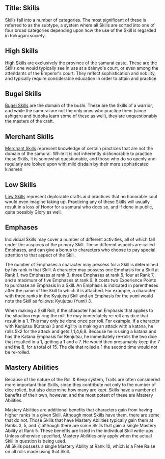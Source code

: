 Title: Skills
---
Skills fall into a number of categories. The most significant of these is referred to as the subtype, a system where all Skills are sorted into one of four broad categories depending upon how the use of the Skill is regarded in Rokugani society.

## High Skills
<a href="/high-skills">High Skills</a> are exclusively the province of the samurai caste. These are the Skills one would typically see in use at a daimyo's court, or even among the attendants of the Emperor's court. They reflect sophistication and nobility, and typically require considerable education in order to attain and practice.

## Bugei Skills
<a href="/bugei-skills">Bugei Skills</a> are the domain of the bushi. These are the Skills of a warrior, and while the samurai are not the only ones who practice them (since ashigaru and budoka learn some of these as well), they are unquestionably the masters of the craft.

## Merchant Skills
<a href="/merchant-skills">Merchant Skills</a> represent knowledge of certain practices that are not the domain of the samurai. While it is not inherently dishonorable to practice these Skills, it is somewhat questionable, and those who do so openly and regularly are looked upon with mild disdain by their more sophisticated kinsmen.

## Low Skills
<a href="/low-skills">Low Skills</a> represent deplorable crafts and practices that no honorable soul would even imagine taking up. Practicing any of these Skills will usually result in a loss of Honor for a samurai who does so, and if done in public, quite possibly Glory as well.

## <span>Emphases</span>

Individual Skills may cover a number of different activities, all of which fall under the auspices of the primary Skill. These different aspects are called Emphases, and can give a bonus to characters who choose to pay special attention to that aspect of the Skill.

The number of Emphases a character may possess for a Skill is determined by his rank in that Skill. A character may possess one Emphasis for a Skill at Rank 1, two Emphases at rank 3, three Emphases at rank 5, four at Rank 7, and a maximum of five Emphases at rank 9. It costs two Experience Points to purchase an Emphasis in a Skill. An Emphasis is indicated in parentheses after the name of the Skill to which it is attached. For example, a character with three ranks in the Kyujutsu Skill and an Emphasis for the yumi would note the Skill as follows: Kyujutsu (Yumi) 3.

When making a Skill Roll, if the character has an Emphasis that applies to the situation requiring the roll, he may immediately re-roll any dice that result in a 1. This may only be done once per roll. For example, if a character with Kenjutsu (Katana) 3 and Agility is making an attack with a katana, he rolls 5k2 for the attack and gets 1,1,4,6,8. Because he is using a katana and has the Katana Emphasis for Kenjutsu, he immediately re-rolls the two dice that resulted in a 1, getting a 1 and a 7. He would then presumably keep the 7 and the 8, for a total of 15. The die that rolled a 1 the second time would not be re-rolled.

## <span>Mastery Abilities</span>

Because of the nature of the Roll & Keep system, Traits are often considered more important than Skills, since they contribute not only to the number of dice rolled, but also determine how many are kept. Skills have a number of benefits of their own, however, and the most potent of these are Mastery Abilities.

Mastery Abilities are additional benefits that characters gain from having higher ranks in a given Skill. Although most Skills have them, there are some that do not. Those Skills that have Mastery Abilities typically gain them at Ranks 3, 5, and 7, although there are some Skills that gain a single Mastery Ability at Rank 5. These benefits are listed in the individual Skill write-ups. Unless otherwise specified, Mastery Abilities only apply when the actual Skill in question is being used.<br>
All Skills possess a single Mastery Ability at Rank 10, which is a Free Raise on all rolls made using that Skill.

